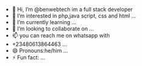 - 👋 Hi, I’m @benwebtech im a full stack developer 
- 👀 I’m interested in php,java script, css and html ...
- 🌱 I’m currently learning ...
- 💞️ I’m looking to collaborate on ...
- 📫 you can reach me on whatsapp with
- +23480613864463 ...
- 😄 Pronouns:he/him ...
- ⚡ Fun fact: ...

<!---
benwebtech/benwebtech is a ✨ special ✨ repository because its `README.md` (this file) appears on your GitHub profile.
You can click the Preview link to take a look at your changes.
--->
